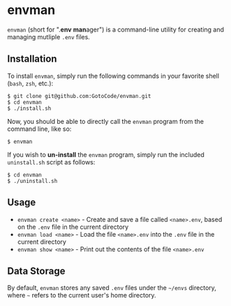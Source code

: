 # envman

`envman` (short for ".**env** **man**ager") is a command-line utility for creating and managing mutliple `.env` files.

## Installation

To install `envman`, simply run the following commands in your favorite shell (`bash`, `zsh`, etc.):

```
$ git clone git@github.com:GotoCode/envman.git
$ cd envman
$ ./install.sh
```

Now, you should be able to directly call the `envman` program from the command line, like so:

```
$ envman
```

If you wish to **un-install** the `envman` program, simply run the included `uninstall.sh` script as follows:

```
$ cd envman
$ ./uninstall.sh
```

## Usage

* `envman create <name>` - Create and save a file called `<name>.env`, based on the `.env` file in the current directory
* `envman load <name>` -  Load the file `<name>.env` into the `.env` file in the current directory
* `envman show <name>` - Print out the contents of the file `<name>.env`

## Data Storage

By default, `envman` stores any saved `.env` files under the `~/envs` directory, where `~` refers to the current user's home directory.
